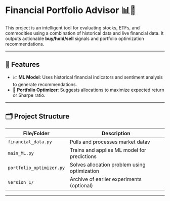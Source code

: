 # Financial Portfolio Advisor 📊🤖

This project is an intelligent tool for evaluating stocks, ETFs, and commodities using a combination of historical data and live financial data. It outputs actionable **buy/hold/sell** signals and portfolio optimization recommendations.

---

## 🔧 Features

- 📈 **ML Model**: Uses historical financial indicators and sentiment analysis to generate recommendations.
- 🧮 **Portfolio Optimizer**: Suggests allocations to maximize expected return or Sharpe ratio.

---

## 🗂 Project Structure

| File/Folder            | Description                                  |
|------------------------|----------------------------------------------|
| `financial_data.py`    | Pulls and processes market datav             |
| `main_ML.py`           | Trains and applies ML model for predictions  |
| `portfolio_optimizer.py`| Solves allocation problem using optimization |
| `Version_1/`           | Archive of earlier experiments (optional)    |

---

